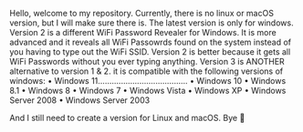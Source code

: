 Hello, welcome to my repository. Currently, there is no linux or macOS version, but I will make sure there is.
The latest version is only for windows.
Version 2 is a different WiFi Password Revealer for Windows. It is more advanced and it reveals all WiFi Passowrds found on the system instead of you having to type out the WiFi SSID. Version 2 is better because it gets all WiFi Passwords without you ever typing anything. Version 3 is ANOTHER alternative to version 1 & 2. it is compatible with the following versions of windows:
• Windows 11.......................................
• Windows 10
• Windows 8.1
• Windows 8
• Windows 7
• Windows Vista
• Windows XP
• Windows Server 2008
• Windows Server 2003

And I still need to create a version for Linux and macOS. Bye 👋
